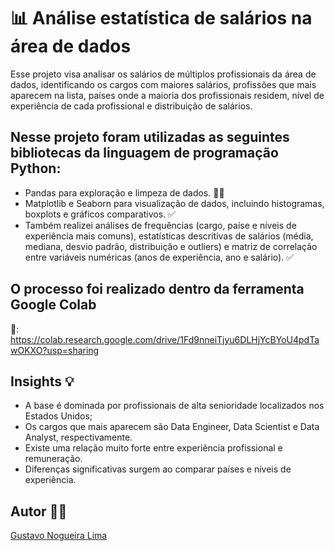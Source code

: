 # 📊 Análise estatística de salários na área de dados

Esse projeto visa analisar os salários de múltiplos profissionais da área de dados, identificando os cargos com maiores salários, profissões que mais aparecem na lista, países onde a maioria dos profissionais residem, nível de experiência de cada profissional e distribuição de salários.

## Nesse projeto foram utilizadas as seguintes bibliotecas da linguagem de programação Python:
- Pandas para exploração e limpeza de dados. 🐼✅
- Matplotlib e Seaborn para visualização de dados, incluindo histogramas, boxplots e gráficos comparativos. ✅
- Também realizei análises de frequências (cargo, paíse e níveis de experiência mais comuns), estatísticas descritivas de salários (média, mediana, desvio padrão, distribuição e outliers) e matriz de correlação entre variáveis numéricas (anos de experiência, ano e salário). ✅

## O processo foi realizado dentro da ferramenta Google Colab
  🔗: https://colab.research.google.com/drive/1Fd9nneiTjyu6DLHjYcBYoU4pdTawOKXO?usp=sharing

## Insights 💡
  - A base é dominada por profissionais de alta senioridade localizados nos Estados Unidos;
  - Os cargos que mais aparecem são Data Engineer, Data Scientist e Data Analyst, respectivamente.
  - Existe uma relação muito forte entre experiência profissional e remuneração.
  - Diferenças significativas surgem ao comparar países e níveis de experiência.

## Autor 👨‍💻
[Gustavo Nogueira Lima](https://br.linkedin.com/in/gustavo-nogueira-lima)

